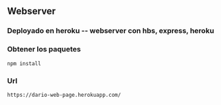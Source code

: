 ## Webserver

### Deployado en heroku -- webserver con hbs, express, heroku

### Obtener los paquetes

```
npm install
```

### Url

```
https://dario-web-page.herokuapp.com/
```

